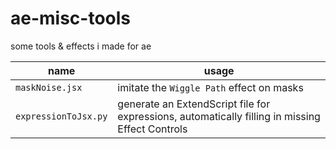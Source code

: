 # ae-misc-tools

some tools & effects i made for ae


| name | usage |
|---|---|
| `maskNoise.jsx` | imitate the `Wiggle Path` effect on masks |
| `expressionToJsx.py` | generate an ExtendScript file for expressions, automatically filling in missing Effect Controls |

